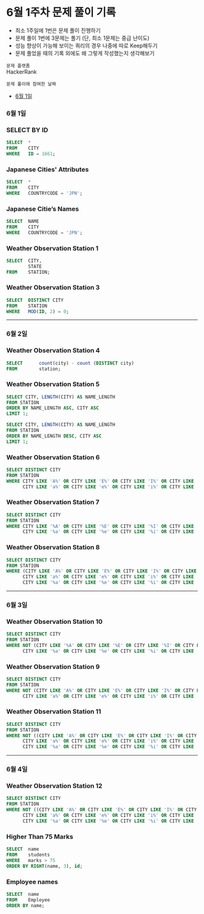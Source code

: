 # 6월 1주차 문제 풀이 기록

- 최소 1주일에 1번은 문제 풀이 진행하기
- 문제 풀이 1번에 3문제는 풀기 (단, 최소 1문제는 중급 난이도)
- 성능 향상이 가능해 보이는 쿼리의 경우 나중에 따로 Keep해두기
- 문제 풀었을 때의 기록 외에도 왜 그렇게 작성했는지 생각해보기

`문제 플랫폼`    
HackerRank

`문제 풀이에 참여한 날짜`    
- [6월 1일](#6월-1일)

### 6월 1일

### SELECT BY ID

```sql
SELECT  *
FROM    CITY
WHERE   ID = 1661;
```

### **Japanese Cities' Attributes**

```sql
SELECT  *
FROM    CITY
WHERE   COUNTRYCODE = 'JPN';
```

### Japanese Citie’s Names

```sql
SELECT  NAME
FROM    CITY
WHERE   COUNTRYCODE = 'JPN';
```

### **Weather Observation Station 1**

```sql
SELECT  CITY,
        STATE
FROM    STATION;
```

### **Weather Observation Station 3**

```sql
SELECT  DISTINCT CITY
FROM    STATION
WHERE   MOD(ID, 2) = 0;
```

---

### 6월 2일

### **Weather Observation Station 4**

```sql
SELECT      count(city) - count (DISTINCT city)
FROM        station;
```

### **Weather Observation Station 5**

```sql
SELECT CITY, LENGTH(CITY) AS NAME_LENGTH
FROM STATION
ORDER BY NAME_LENGTH ASC, CITY ASC
LIMIT 1;

SELECT CITY, LENGTH(CITY) AS NAME_LENGTH
FROM STATION
ORDER BY NAME_LENGTH DESC, CITY ASC
LIMIT 1;
```

### **Weather Observation Station 6**

```sql
SELECT DISTINCT CITY
FROM STATION
WHERE CITY LIKE 'A%' OR CITY LIKE 'E%' OR CITY LIKE 'I%' OR CITY LIKE 'O%' OR CITY LIKE 'U%' OR
      CITY LIKE 'a%' OR CITY LIKE 'e%' OR CITY LIKE 'i%' OR CITY LIKE 'o%' OR CITY LIKE 'u%';
```

### **Weather Observation Station 7**

```sql
SELECT DISTINCT CITY
FROM STATION
WHERE CITY LIKE '%A' OR CITY LIKE '%E' OR CITY LIKE '%I' OR CITY LIKE '%O' OR CITY LIKE '%U' OR
      CITY LIKE '%a' OR CITY LIKE '%e' OR CITY LIKE '%i' OR CITY LIKE '%o' OR CITY LIKE '%u';
```

### **Weather Observation Station 8**

```sql
SELECT DISTINCT CITY
FROM STATION
WHERE (CITY LIKE 'A%' OR CITY LIKE 'E%' OR CITY LIKE 'I%' OR CITY LIKE 'O%' OR CITY LIKE 'U%' OR
      CITY LIKE 'a%' OR CITY LIKE 'e%' OR CITY LIKE 'i%' OR CITY LIKE 'o%' OR CITY LIKE 'u%') AND (CITY LIKE '%A' OR CITY LIKE '%E' OR CITY LIKE '%I' OR CITY LIKE '%O' OR CITY LIKE '%U' OR
      CITY LIKE '%a' OR CITY LIKE '%e' OR CITY LIKE '%i' OR CITY LIKE '%o' OR CITY LIKE '%u');
```

---

### 6월 3일

### **Weather Observation Station 10**

```sql
SELECT DISTINCT CITY
FROM STATION
WHERE NOT (CITY LIKE '%A' OR CITY LIKE '%E' OR CITY LIKE '%I' OR CITY LIKE '%O' OR CITY LIKE '%U' OR
      CITY LIKE '%a' OR CITY LIKE '%e' OR CITY LIKE '%i' OR CITY LIKE '%o' OR CITY LIKE '%u');
```

### **Weather Observation Station 9**

```sql
SELECT DISTINCT CITY
FROM STATION
WHERE NOT (CITY LIKE 'A%' OR CITY LIKE 'E%' OR CITY LIKE 'I%' OR CITY LIKE 'O%' OR CITY LIKE 'U%' OR
      CITY LIKE 'a%' OR CITY LIKE 'e%' OR CITY LIKE 'i%' OR CITY LIKE 'o%' OR CITY LIKE 'u%');
```

### **Weather Observation Station 11**

```sql
SELECT DISTINCT CITY
FROM STATION
WHERE NOT ((CITY LIKE 'A%' OR CITY LIKE 'E%' OR CITY LIKE 'I%' OR CITY LIKE 'O%' OR CITY LIKE 'U%' OR
      CITY LIKE 'a%' OR CITY LIKE 'e%' OR CITY LIKE 'i%' OR CITY LIKE 'o%' OR CITY LIKE 'u%') AND (CITY LIKE '%A' OR CITY LIKE '%E' OR CITY LIKE '%I' OR CITY LIKE '%O' OR CITY LIKE '%U' OR
      CITY LIKE '%a' OR CITY LIKE '%e' OR CITY LIKE '%i' OR CITY LIKE '%o' OR CITY LIKE '%u'));
```

---

### 6월 4일

### **Weather Observation Station 12**

```sql
SELECT DISTINCT CITY
FROM STATION
WHERE NOT ((CITY LIKE 'A%' OR CITY LIKE 'E%' OR CITY LIKE 'I%' OR CITY LIKE 'O%' OR CITY LIKE 'U%' OR
      CITY LIKE 'a%' OR CITY LIKE 'e%' OR CITY LIKE 'i%' OR CITY LIKE 'o%' OR CITY LIKE 'u%') OR (CITY LIKE '%A' OR CITY LIKE '%E' OR CITY LIKE '%I' OR CITY LIKE '%O' OR CITY LIKE '%U' OR
      CITY LIKE '%a' OR CITY LIKE '%e' OR CITY LIKE '%i' OR CITY LIKE '%o' OR CITY LIKE '%u'));
```

### **Higher Than 75 Marks**

```sql
SELECT  name
FROM    students
WHERE   marks > 75
ORDER BY RIGHT(name, 3), id;
```

### Employee names

```sql
SELECT  name
FROM    Employee
ORDER BY name;
```

